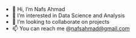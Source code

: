 - 👋 Hi, I’m Nafs Ahmad
- 👀 I’m interested in Data Science and Analysis
- 💞️ I’m looking to collaborate on projects
- 📫 You can reach me @nafsahmad@gmail.com

<!---
nafsahmad/nafsahmad is a ✨ special ✨ repository because its `README.md` (this file) appears on your GitHub profile.
You can click the Preview link to take a look at your changes.
--->
